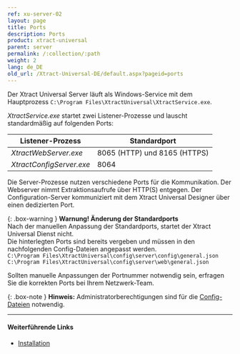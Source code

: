 ```yaml
---
ref: xu-server-02
layout: page
title: Ports
description: Ports
product: xtract-universal
parent: server
permalink: /:collection/:path
weight: 2
lang: de_DE
old_url: /Xtract-Universal-DE/default.aspx?pageid=ports
---
```

Der Xtract Universal Server läuft als Windows-Service mit dem Hauptprozess `C:\Program Files\XtractUniversal\XtractService.exe`. 

*XtractService.exe* startet zwei Listener-Prozesse und lauscht standardmäßig auf folgenden Ports:

Listener-Prozess| Standardport
------------ | -------------
*XtractWebServer.exe* | 8065 (HTTP) und 8165 (HTTPS)
*XtractConfigServer.exe* | 8064

Die Server-Prozesse nutzen verschiedene Ports für die Kommunikation. Der Webserver nimmt Extraktionsaufrufe über HTTP(S) entgegen. 
Der Configuration-Server kommuniziert mit dem Xtract Universal Designer über einen dedizierten Port. <br>

{: .box-warning }
**Warnung! Änderung der Standardports**<br>
Nach der manuellen Anpassung der Standardports, startet der Xtract Universal Dienst nicht.<br>
Die hinterlegten Ports sind bereits vergeben und müssen in den nachfolgenden Config-Dateien angepasst werden.<br>
`C:\Program Files\XtractUniversal\config\server\config\general.json`<br>
`C:\Program Files\XtractUniversal\config\server\web\general.json`

Sollten manuelle Anpassungen der Portnummer notwendig sein, erfragen Sie die korrekten Ports bei Ihrem Netzwerk-Team.

{: .box-note }
**Hinweis:** Administratorberechtigungen sind für die [Config-Dateien](./einfuehrung/installation-und-update#dateien-des-programmverzeichnisses) notwendig.

*****
#### Weiterführende Links
 - [Installation](./einfuehrung/installation-und-update)


